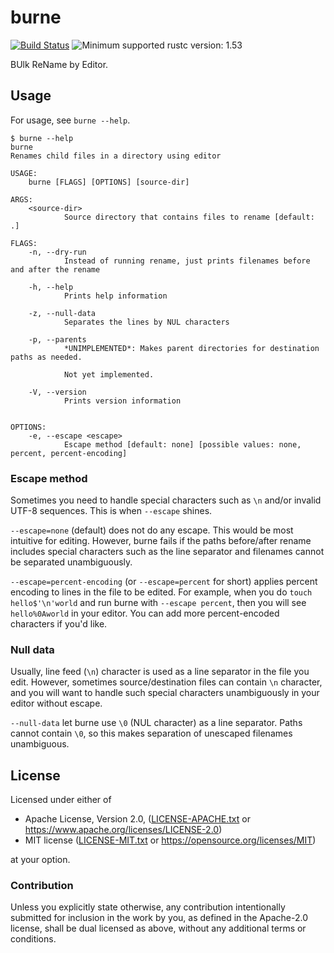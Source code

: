 # burne

[![Build Status](https://gitlab.com/lo48576/burne/badges/develop/pipeline.svg)](https://gitlab.com/lo48576/burne/pipelines/)
![Minimum supported rustc version: 1.53](https://img.shields.io/badge/rustc-1.53+-lightgray.svg)

BUlk ReName by Editor.

## Usage
For usage, see `burne --help`.

```
$ burne --help
burne
Renames child files in a directory using editor

USAGE:
    burne [FLAGS] [OPTIONS] [source-dir]

ARGS:
    <source-dir>
            Source directory that contains files to rename [default: .]

FLAGS:
    -n, --dry-run
            Instead of running rename, just prints filenames before and after the rename

    -h, --help
            Prints help information

    -z, --null-data
            Separates the lines by NUL characters

    -p, --parents
            *UNIMPLEMENTED*: Makes parent directories for destination paths as needed.

            Not yet implemented.

    -V, --version
            Prints version information


OPTIONS:
    -e, --escape <escape>
            Escape method [default: none] [possible values: none, percent, percent-encoding]
```

### Escape method

Sometimes you need to handle special characters such as `\n` and/or invalid UTF-8 sequences.
This is when `--escape` shines.

`--escape=none` (default) does not do any escape.
This would be most intuitive for editing.
However, burne fails if the paths before/after rename includes special characters
such as the line separator and filenames cannot be separated unambiguously.

`--escape=percent-encoding` (or `--escape=percent` for short) applies percent
encoding to lines in the file to be edited.
For example, when you do `touch hello$'\n'world` and run burne with `--escape percent`,
then you will see `hello%0Aworld` in your editor.
You can add more percent-encoded characters if you'd like.

### Null data

Usually, line feed (`\n`) character is used as a line separator in the file you edit.
However, sometimes source/destination files can contain `\n` character, and you
will want to handle such special characters unambiguously in your editor without
escape.

`--null-data` let burne use `\0` (NUL character) as a line separator.
Paths cannot contain `\0`, so this makes separation of unescaped filenames unambiguous.

## License

Licensed under either of

* Apache License, Version 2.0, ([LICENSE-APACHE.txt](LICENSE-APACHE.txt) or
  <https://www.apache.org/licenses/LICENSE-2.0>)
* MIT license ([LICENSE-MIT.txt](LICENSE-MIT.txt) or
  <https://opensource.org/licenses/MIT>)

at your option.

### Contribution

Unless you explicitly state otherwise, any contribution intentionally submitted
for inclusion in the work by you, as defined in the Apache-2.0 license, shall be
dual licensed as above, without any additional terms or conditions.
